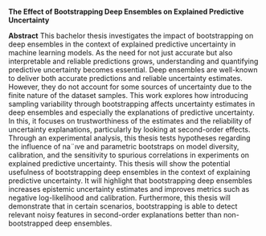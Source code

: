 **The Effect of Bootstrapping Deep Ensembles
on Explained Predictive Uncertainty**

**Abstract**
This bachelor thesis investigates the impact of bootstrapping on deep ensembles in the
context of explained predictive uncertainty in machine learning models. As the need for not
just accurate but also interpretable and reliable predictions grows, understanding and quantifying
predictive uncertainty becomes essential. Deep ensembles are well-known to deliver
both accurate predictions and reliable uncertainty estimates. However, they do not account
for some sources of uncertainty due to the finite nature of the dataset samples. This work
explores how introducing sampling variability through bootstrapping affects uncertainty estimates
in deep ensembles and especially the explanations of predictive uncertainty. In this,
it focuses on trustworthiness of the estimates and the reliability of uncertainty explanations,
particularly by looking at second-order effects. Through an experimental analysis, this thesis
tests hypotheses regarding the influence of na¨ıve and parametric bootstraps on model diversity,
calibration, and the sensitivity to spurious correlations in experiments on explained predictive
uncertainty. This thesis will show the potential usefulness of bootstrapping deep ensembles
in the context of explaining predictive uncertainty. It will highlight that bootstrapping deep
ensembles increases epistemic uncertainty estimates and improves metrics such as negative
log-likelihood and calibration. Furthermore, this thesis will demonstrate that in certain scenarios,
bootstrapping is able to detect relevant noisy features in second-order explanations
better than non-bootstrapped deep ensembles.
